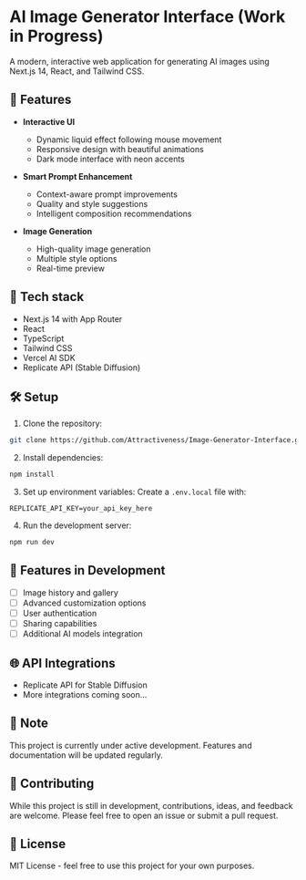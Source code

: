 # AI Image Generator Interface (Work in Progress)

A modern, interactive web application for generating AI images using Next.js 14, React, and Tailwind CSS.

## 🌟 Features

- **Interactive UI**
  - Dynamic liquid effect following mouse movement
  - Responsive design with beautiful animations
  - Dark mode interface with neon accents

- **Smart Prompt Enhancement**
  - Context-aware prompt improvements
  - Quality and style suggestions
  - Intelligent composition recommendations

- **Image Generation**
  - High-quality image generation
  - Multiple style options
  - Real-time preview

## 🚀 Tech stack

- Next.js 14 with App Router
- React
- TypeScript
- Tailwind CSS
- Vercel AI SDK
- Replicate API (Stable Diffusion)

## 🛠️ Setup

1. Clone the repository:
```bash
git clone https://github.com/Attractiveness/Image-Generator-Interface.git
```

2. Install dependencies:
```bash
npm install
```

3. Set up environment variables:
Create a `.env.local` file with:
```env
REPLICATE_API_KEY=your_api_key_here
```

4. Run the development server:
```bash
npm run dev
```

## 🎨 Features in Development

- [ ] Image history and gallery
- [ ] Advanced customization options
- [ ] User authentication
- [ ] Sharing capabilities
- [ ] Additional AI models integration

## 🌐 API Integrations

- Replicate API for Stable Diffusion
- More integrations coming soon...

## 📝 Note

This project is currently under active development. Features and documentation will be updated regularly.

## 🤝 Contributing

While this project is still in development, contributions, ideas, and feedback are welcome. Please feel free to open an issue or submit a pull request.

## 📄 License

MIT License - feel free to use this project for your own purposes.
